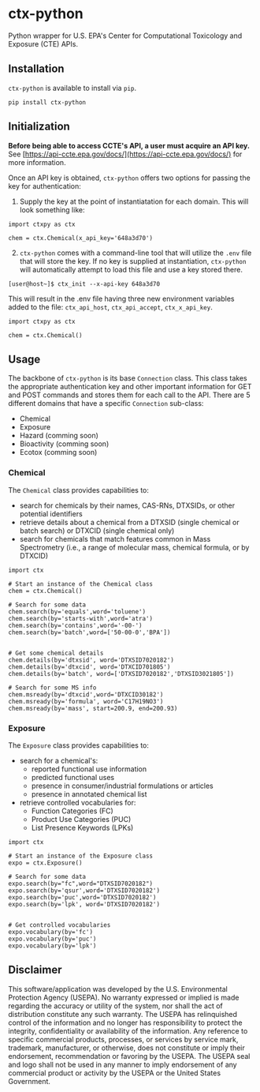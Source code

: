 # ctx-python

Python wrapper for U.S. EPA's Center for Computational Toxicology and Exposure (CTE) APIs.

## Installation
`ctx-python` is available to install via `pip`.

```
pip install ctx-python
```

## Initialization
**Before being able to access CCTE's API, a user must acquire an API key.** See [https://api-ccte.epa.gov/docs/](https://api-ccte.epa.gov/docs/) for more information.

Once an API key is obtained, `ctx-python` offers two options for passing the key for authentication:

1. Supply the key at the point of instantiatation for each domain. This will look something like:

```{python}
import ctxpy as ctx

chem = ctx.Chemical(x_api_key='648a3d70')
```

2. `ctx-python` comes with a command-line tool that will utilize the `.env` file that will store the key. If no key is supplied at instantiation, `ctx-python` will automatically attempt to load this file and use a key stored there.
```{bash}
[user@host~]$ ctx_init --x-api-key 648a3d70
```
This will result in the .env file having three new environment variables added to the file: `ctx_api_host`, `ctx_api_accept`, `ctx_x_api_key`.

```{python}
import ctxpy as ctx

chem = ctx.Chemical()
```

## Usage
The backbone of `ctx-python` is its base `Connection` class. This class takes the appropriate authentication key and other important information for GET and POST commands and stores them for each call to the API. There are 5 different domains that have a specific `Connection` sub-class:
- Chemical
- Exposure
- Hazard (comming soon)
- Bioactivity (comming soon)
- Ecotox (comming soon)

### Chemical
The `Chemical` class provides capabilities to:
- search for chemicals by their names, CAS-RNs, DTXSIDs, or other potential identifiers
- retrieve details about a chemical from a DTXSID (single chemical or batch search) or DTXCID (single chemical only)
- search for chemicals that match features common in Mass Spectrometry (i.e., a range of molecular mass, chemical formula, or by DTXCID)

```{python}
import ctx

# Start an instance of the Chemical class
chem = ctx.Chemical()

# Search for some data
chem.search(by='equals',word='toluene')
chem.search(by='starts-with',word='atra')
chem.search(by='contains',word='-00-')
chem.search(by='batch',word=['50-00-0','BPA'])


# Get some chemical details
chem.details(by='dtxsid', word='DTXSID7020182')
chem.details(by='dtxcid', word='DTXCID701805')
chem.details(by='batch', word=['DTXSID7020182','DTXSID3021805'])

# Search for some MS info
chem.msready(by='dtxcid',word='DTXCID30182')
chem.msready(by='formula', word='C17H19NO3')
chem.msready(by='mass', start=200.9, end=200.93)
```

### Exposure
The `Exposure` class provides capabilities to:
- search for a chemical's:
    - reported functional use information
    - predicted functional uses
    - presence in consumer/industrial formulations or articles
    - presence in annotated chemical list
- retrieve controlled vocabularies for:
    - Function Categories (FC)
    - Product Use Categories (PUC)
    - List Presence Keywords (LPKs)

```{python}
import ctx

# Start an instance of the Exposure class
expo = ctx.Exposure()

# Search for some data
expo.search(by="fc",word="DTXSID7020182")
expo.search(by='qsur',word='DTXSID7020182')
expo.search(by='puc',word='DTXSID7020182')
expo.search(by='lpk', word='DTXSID7020182')


# Get controlled vocabularies
expo.vocabulary(by='fc')
expo.vocabulary(by='puc')
expo.vocabulary(by='lpk')
```

## Disclaimer
This software/application was developed by the U.S. Environmental Protection Agency (USEPA). No warranty expressed or implied is made regarding the accuracy or utility of the system, nor shall the act of distribution constitute any such warranty. The USEPA has relinquished control of the information and no longer has responsibility to protect the integrity, confidentiality or availability of the information. Any reference to specific commercial products, processes, or services by service mark, trademark, manufacturer, or otherwise, does not constitute or imply their endorsement, recommendation or favoring by the USEPA. The USEPA seal and logo shall not be used in any manner to imply endorsement of any commercial product or activity by the USEPA or the United States Government.
